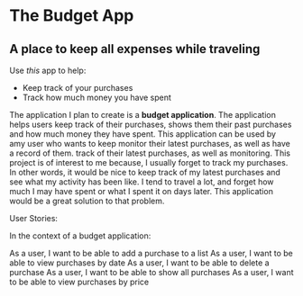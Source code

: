 # The Budget App

## A place to keep all expenses while traveling

Use *this* app to help:
- Keep track of your purchases
- Track how much money you have spent

The application I plan to create is a **budget application**. The application
helps users keep track of their purchases, shows them their past
purchases and how much money they have spent. This application can be used by amy user
 who wants to keep monitor their latest purchases, as well as have a record of them.
track of their latest purchases, as well as monitoring. This project is of interest to me
because, I usually forget to track my purchases. In other words, it would be nice
to keep track of my latest purchases and see what my activity has been like. 
I tend to travel a lot, and forget how much I may have spent or what I spent it 
on days later. This application would be a great solution to that problem.


User Stories: 

In the context of a budget application:

As a user, I want to be able to add a purchase to a list
As a user, I want to be able to view purchases by date
As a user, I want to be able to delete a purchase 
As a user, I want to be able to show all purchases
As a user, I want to be able to view purchases by price